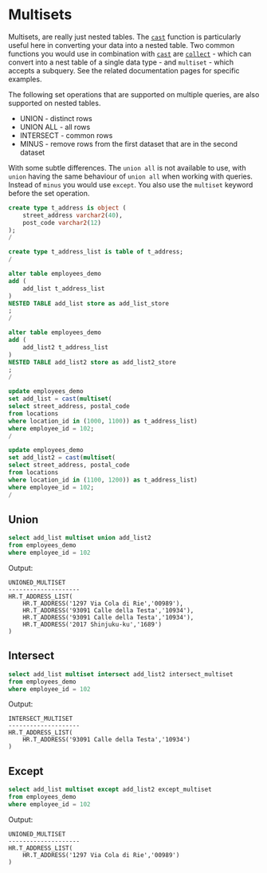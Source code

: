 # Multisets

Multisets, are really just nested tables. The [`cast`](../functions/CAST.md) function is particularly useful here in converting your data into a nested table. Two common functions you would use in combination with [`cast`](../functions/CAST.md) are [`collect`](../functions/COLLECT.md) - which can convert into a nest table of a single data type - and `multiset` - which accepts a subquery. See the related documentation pages for specific examples.

The following set operations that are supported on multiple queries, are also supported on nested tables.

* UNION - distinct rows
* UNION ALL - all rows  
* INTERSECT - common rows  
* MINUS - remove rows from the first dataset that are in the second dataset  

With some subtle differences. The `union all` is not available to use, with `union` having the same behaviour of `union all` when working with queries. Instead of `minus` you would use `except`. You also use the `multiset` keyword before the set operation.

```sql
create type t_address is object (
    street_address varchar2(40),
    post_code varchar2(12)
);
/

create type t_address_list is table of t_address;
/

alter table employees_demo
add (
    add_list t_address_list
)
NESTED TABLE add_list store as add_list_store
;
/

alter table employees_demo
add (
    add_list2 t_address_list
)
NESTED TABLE add_list2 store as add_list2_store
;
/

update employees_demo
set add_list = cast(multiset(
select street_address, postal_code
from locations
where location_id in (1000, 1100)) as t_address_list)
where employee_id = 102;
/

update employees_demo
set add_list2 = cast(multiset(
select street_address, postal_code
from locations
where location_id in (1100, 1200)) as t_address_list)
where employee_id = 102;
/

```

## Union

```sql
select add_list multiset union add_list2
from employees_demo
where employee_id = 102
```
Output:
```
UNIONED_MULTISET
--------------------
HR.T_ADDRESS_LIST(
    HR.T_ADDRESS('1297 Via Cola di Rie','00989'),
    HR.T_ADDRESS('93091 Calle della Testa','10934'),
    HR.T_ADDRESS('93091 Calle della Testa','10934'),
    HR.T_ADDRESS('2017 Shinjuku-ku','1689')
)
```

## Intersect

```sql
select add_list multiset intersect add_list2 intersect_multiset
from employees_demo
where employee_id = 102
```
Output:
```
INTERSECT_MULTISET
--------------------
HR.T_ADDRESS_LIST(
    HR.T_ADDRESS('93091 Calle della Testa','10934')
)  
```

## Except

```sql
select add_list multiset except add_list2 except_multiset
from employees_demo
where employee_id = 102
```
Output:
```
UNIONED_MULTISET
--------------------
HR.T_ADDRESS_LIST(
    HR.T_ADDRESS('1297 Via Cola di Rie','00989')
)
```

